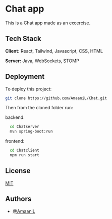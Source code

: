 
# Chat app

This is a Chat app made as an excercise.
## Tech Stack

**Client:** React, Tailwind, Javascript, CSS, HTML

**Server:** Java, WebSockets, STOMP


## Deployment

To deploy this project:


```bash
git clone https://github.com/AmaaniL/Chat.git
```

Then from the cloned folder run:

backend:

```bash
  cd Chatserver
  mvn spring-boot:run
```
frontend:
```bash
  cd Chatclient
  npm run start
```



## License

[MIT](https://choosealicense.com/licenses/mit/)


## Authors

- [@AmaaniL](https://www.github.com/AmaaniL)

